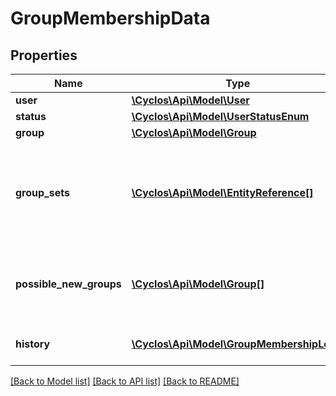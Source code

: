 # GroupMembershipData

## Properties
Name | Type | Description | Notes
------------ | ------------- | ------------- | -------------
**user** | [**\Cyclos\Api\Model\User**](User.md) |  | [optional] 
**status** | [**\Cyclos\Api\Model\UserStatusEnum**](UserStatusEnum.md) |  | [optional] 
**group** | [**\Cyclos\Api\Model\Group**](Group.md) |  | [optional] 
**group_sets** | [**\Cyclos\Api\Model\EntityReference[]**](EntityReference.md) | List of group sets which can be referenced on groups on either &#x60;possibleNewGroups&#x60; or &#x60;history.group&#x60;. Not sent for operators. | [optional] 
**possible_new_groups** | [**\Cyclos\Api\Model\Group[]**](Group.md) | If the authenticated user can change the user / operator to a new group, contains the list of groups that can be assigned. | [optional] 
**history** | [**\Cyclos\Api\Model\GroupMembershipLog[]**](GroupMembershipLog.md) | Contains the history entries for all group changes | [optional] 

[[Back to Model list]](../../README.md#documentation-for-models) [[Back to API list]](../../README.md#documentation-for-api-endpoints) [[Back to README]](../../README.md)

